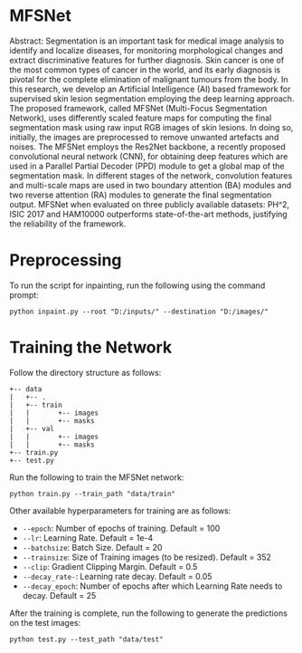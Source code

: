 # MFSNet
Abstract: Segmentation is an important task for medical image analysis to identify and localize diseases, for monitoring morphological changes and extract discriminative features for further diagnosis. Skin cancer is one of the most common types of cancer in the world, and its early diagnosis is pivotal for the complete elimination of malignant tumours from the body. In this research, we develop an Artificial Intelligence (AI) based framework for supervised skin lesion segmentation employing the deep learning approach. The proposed framework, called MFSNet (Multi-Focus Segmentation Network), uses differently scaled feature maps for computing the final segmentation mask using raw input RGB images of skin lesions. In doing so, initially, the images are preprocessed to remove unwanted artefacts and noises. The MFSNet employs the Res2Net backbone, a recently proposed convolutional neural network (CNN), for obtaining deep features which are used in a Parallel Partial Decoder (PPD) module to get a global map of the segmentation mask. In different stages of the network, convolution features and multi-scale maps are used in two boundary attention (BA) modules and two reverse attention (RA) modules to generate the final segmentation output. MFSNet when evaluated on three publicly available datasets: PH^2, ISIC 2017 and HAM10000 outperforms state-of-the-art methods, justifying the reliability of the framework.

# Preprocessing
To run the script for inpainting, run the following using the command prompt:

`python inpaint.py --root "D:/inputs/" --destination "D:/images/"`

# Training the Network
Follow the directory structure as follows:

```
+-- data
|   +-- .
|   +-- train
|   |       +-- images
|   |       +-- masks
|   +-- val
|   |       +-- images
|   |       +-- masks
+-- train.py
+-- test.py
```

Run the following to train the MFSNet network:

`python train.py --train_path "data/train"`

Other available hyperparameters for training are as follows:
- `--epoch`: Number of epochs of training. Default = 100
- `--lr`: Learning Rate. Default = 1e-4
- `--batchsize`: Batch Size. Default = 20
- `--trainsize`: Size of Training images (to be resized). Default = 352
- `--clip`: Gradient Clipping Margin. Default = 0.5
- `--decay_rate-`: Learning rate decay. Default = 0.05
- `--decay_epoch`: Number of epochs after which Learning Rate needs to decay. Default = 25

After the training is complete, run the following to generate the predictions on the test images:

`python test.py --test_path "data/test"`
